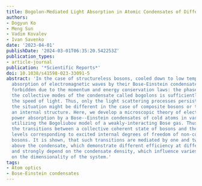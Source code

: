 ```yaml
---
title: Bogolon-Mediated Light Absorption in Atomic Condensates of Different Dimensionality
authors:
- Dogyun Ko
- Meng Sun
- Vadim Kovalev
- Ivan Savenko
date: '2023-04-01'
publishDate: '2024-03-01T06:35:20.542253Z'
publication_types:
- article-journal
publication: '*Scientific Reports*'
doi: 10.1038/s41598-023-33091-5
abstract: 'In the case of structureless bosons, cooled down to low temperatures, the
  absorption of electromagnetic waves by their Bose-Einstein condensate is usually
  forbidden due to the momentum and energy conservation laws: the phase velocity of
  the collective modes of the condensate called bogolons is sufficiently lower than
  the speed of light. Thus, only the light scattering processes persist. However,
  the situation might be different in the case of composite bosons or the bosons with
  an internal structure. Here, we develop a microscopic theory of electromagnetic
  power absorption by a Bose--Einstein condensates of cold atoms in various dimensions,
  utilizing the Bogoliubov model of a weakly-interacting Bose gas. Thus, we address
  the transitions between a collective coherent state of bosons and the discrete energy
  levels corresponding to excited internal degrees of freedom of non-condensed individual
  bosons. It is shown, that such transitions are mediated by one and two-bogolon excitations
  above the condensate, which demonstrate different efficiency at different frequencies
  and strongly depend on the condensate density, which influence varies depending
  on the dimensionality of the system.'
tags:
- Atom optics
- Bose-Einstein condensates
---
```

